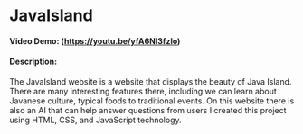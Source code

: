 # JavaIsland
#### Video Demo:  (https://youtu.be/yfA6Nl3fzlo)
#### Description:
The JavaIsland website is a website that displays the beauty of Java Island. There are many interesting features there, including we can learn about Javanese culture, typical foods to traditional events. On this website there is also an AI that can help answer questions from users I created this project using HTML, CSS, and JavaScript technology.
